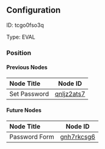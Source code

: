 # <nil>
## Configuration
ID:  tcgo0fso3q

Type: EVAL 








### Position

#### Previous Nodes
| Node Title | Node ID |
| :------------- | ------------ |
| Set Password | [qnljz2ats7](./qnljz2ats7.md) | 
 
 #### Future Nodes
| Node Title | Node ID |
| :------------- | ------------ |
| Password Form |[gnh7rkcsg6](./gnh7rkcsg6.md) | 